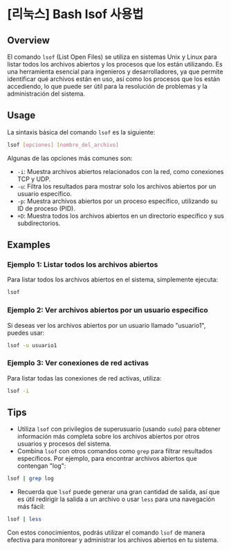 # [리눅스] Bash lsof 사용법

## Overview
El comando `lsof` (List Open Files) se utiliza en sistemas Unix y Linux para listar todos los archivos abiertos y los procesos que los están utilizando. Es una herramienta esencial para ingenieros y desarrolladores, ya que permite identificar qué archivos están en uso, así como los procesos que los están accediendo, lo que puede ser útil para la resolución de problemas y la administración del sistema.

## Usage
La sintaxis básica del comando `lsof` es la siguiente:

```bash
lsof [opciones] [nombre_del_archivo]
```

Algunas de las opciones más comunes son:

- `-i`: Muestra archivos abiertos relacionados con la red, como conexiones TCP y UDP.
- `-u`: Filtra los resultados para mostrar solo los archivos abiertos por un usuario específico.
- `-p`: Muestra archivos abiertos por un proceso específico, utilizando su ID de proceso (PID).
- `+D`: Muestra todos los archivos abiertos en un directorio específico y sus subdirectorios.

## Examples
### Ejemplo 1: Listar todos los archivos abiertos
Para listar todos los archivos abiertos en el sistema, simplemente ejecuta:

```bash
lsof
```

### Ejemplo 2: Ver archivos abiertos por un usuario específico
Si deseas ver los archivos abiertos por un usuario llamado "usuario1", puedes usar:

```bash
lsof -u usuario1
```

### Ejemplo 3: Ver conexiones de red activas
Para listar todas las conexiones de red activas, utiliza:

```bash
lsof -i
```

## Tips
- Utiliza `lsof` con privilegios de superusuario (usando `sudo`) para obtener información más completa sobre los archivos abiertos por otros usuarios y procesos del sistema.
- Combina `lsof` con otros comandos como `grep` para filtrar resultados específicos. Por ejemplo, para encontrar archivos abiertos que contengan "log":

```bash
lsof | grep log
```
- Recuerda que `lsof` puede generar una gran cantidad de salida, así que es útil redirigir la salida a un archivo o usar `less` para una navegación más fácil:

```bash
lsof | less
```

Con estos conocimientos, podrás utilizar el comando `lsof` de manera efectiva para monitorear y administrar los archivos abiertos en tu sistema.
